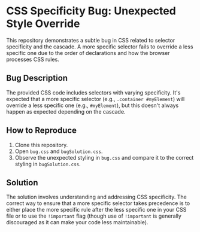 # CSS Specificity Bug: Unexpected Style Override

This repository demonstrates a subtle bug in CSS related to selector specificity and the cascade.  A more specific selector fails to override a less specific one due to the order of declarations and how the browser processes CSS rules.

## Bug Description

The provided CSS code includes selectors with varying specificity.  It's expected that a more specific selector (e.g., `.container #myElement`) will override a less specific one (e.g., `#myElement`), but this doesn't always happen as expected depending on the cascade.

## How to Reproduce

1. Clone this repository.
2. Open `bug.css` and `bugSolution.css`.
3.  Observe the unexpected styling in `bug.css` and compare it to the correct styling in `bugSolution.css`.

## Solution

The solution involves understanding and addressing CSS specificity. The correct way to ensure that a more specific selector takes precedence is to either place the more specific rule after the less specific one in your CSS file or to use the `!important` flag (though use of `!important` is generally discouraged as it can make your code less maintainable).